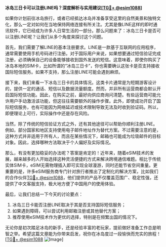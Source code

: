 **冰岛三日卡可以注册LINE吗？深度解析与实用建议[[TG💪+ @esim1088](https://t.me/s/esim1088)]**

如果你计划前往冰岛旅行，或者已经抵达冰岛并准备享受这里的自然美景和独特文化，那么一定对如何在当地保持网络连接有所关注。尤其是像LINE这样的即时通讯软件，它已经成为许多人日常生活的一部分。那么问题来了：冰岛三日卡是否可以注册LINE呢？让我们从多个角度来探讨这个问题。

首先，我们需要了解LINE的基本注册要求。LINE是一款基于互联网的应用程序，通常需要使用手机号码进行注册。对于国际用户来说，如果想要通过短信验证完成注册，必须确保自己的设备能够接收到国外发送的短信。这意味着，即使你购买了冰岛本地的SIM卡，比如所谓的“冰岛三日卡”，你也需要确认这张卡是否支持接收国际短信服务。如果不支持，那么注册LINE可能会遇到麻烦。

接下来，我们来看一下冰岛三日卡的具体情况。这类卡片通常是为短期游客设计的，提供一定的通话、短信以及数据流量额度。然而，并非所有运营商都会默认开启国际短信功能。因此，在购买之前，最好向供应商询问清楚。有些运营商可能允许用户手动激活该功能，但这往往需要额外的操作步骤。此外，即使成功开启了国际短信服务，也有可能因为网络延迟或技术限制导致无法及时收到验证码。所以，即便理论上可行，实际操作中还是存在风险。

当然，除了传统的短信验证方式之外，还有其他途径可以帮助你顺利注册LINE。例如，部分国家和地区支持使用电子邮件地址作为替代方案。不过需要注意的是，这种方式并非适用于所有人，而且在某些情况下，邮箱也可能成为垃圾邮件的目标对象。因此，选择哪种方法取决于个人偏好及实际情况。

那么，有没有更加稳妥的办法呢？答案是肯定的！近年来，随着eSIM技术的发展，越来越多的人开始选择这种灵活便捷的方式来解决跨境通信难题。相比于传统实体SIM卡，eSIM无需物理插入即可实现全球漫游，同时还能节省空间重量。更重要的是，许多eSIM服务商专门针对旅行者推出了定制化的解决方案，比如我们的合作伙伴[TG💪+ @esim1088](https://t.me/s/esim1088)，他们提供的产品不仅覆盖范围广、稳定性强，还提供了中文客服支持，极大地方便了中国用户的使用体验。

最后，让我们总结一下今天的讨论要点：
1. 冰岛三日卡能否注册LINE取决于其是否支持国际短信服务；
2. 如果遇到障碍，可以尝试利用邮箱注册或其他替代方案；
3. 推荐使用eSIM技术作为更优的选择，特别是在频繁出国的情况下。

无论你是初次踏足冰岛的新手，还是经验丰富的老玩家，提前做好准备工作总是明智之举。希望这篇文章能为你带来启发，祝你在冰岛度过一段愉快而充实的旅程！[[TG💪+ @esim1088](https://t.me/s/esim1088) ![Image](https://i.postimg.cc/4NQfJmqS/Snipaste-2025-05-13-00-14-12.png)]